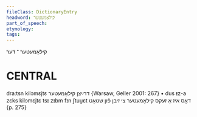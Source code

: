 ```yaml
---
fileClass: DictionaryEntry
headword: קילאָמעטער
part_of_speech: 
etymology: 
tags: 
---
```

קילאָמעטער
־
דער

CENTRAL
========

draːtsn kilɔmɛjtɛ דרײַצן קילאָמעטער {Warsaw, Geller 2001: 267}
	•	dus ᵻz-a zɛks kilɔmɛjtɛ tsᵻ zᵻbm fᵻn ʃtuu̯ɛt דאָס איז אַ זעקס קילאָמעטער צי זיבן פֿון שטאָט {p. 275}
